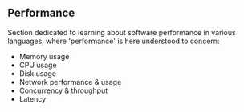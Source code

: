 ## Performance

Section dedicated to learning about software performance in various languages,
where 'performance' is here understood to concern:

- Memory usage
- CPU usage
- Disk usage
- Network performance & usage
- Concurrency & throughput
- Latency

